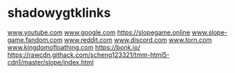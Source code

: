 # shadowygtklinks
www.youtube.com
www.google.com
https://slopegame.online
www.slope-game.fandom.com
www.reddit.com
www.discord.com
www.torn.com
www.kingdomofloathing.com
https://bonk.io/
https://rawcdn.githack.com/scheng123321/tmm-html5-cdn1/master/slope/index.html
